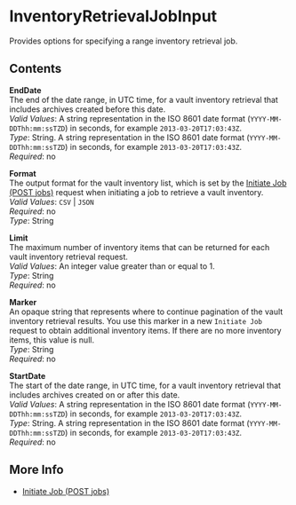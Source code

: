 # InventoryRetrievalJobInput<a name="api-InventoryRetrievalJobInput"></a>

 Provides options for specifying a range inventory retrieval job\.

## Contents<a name="api-InventoryRetrievalJobInput-contents"></a>

**EndDate**  
The end of the date range, in UTC time, for a vault inventory retrieval that includes archives created before this date\.  
*Valid Values*: A string representation in the ISO 8601 date format \(`YYYY-MM-DDThh:mm:ssTZD`\) in seconds, for example `2013-03-20T17:03:43Z`\.  
*Type*: String\. A string representation in the ISO 8601 date format \(`YYYY-MM-DDThh:mm:ssTZD`\) in seconds, for example `2013-03-20T17:03:43Z`\.  
*Required*: no

**Format**  
 The output format for the vault inventory list, which is set by the [Initiate Job \(POST jobs\)](api-initiate-job-post.md) request when initiating a job to retrieve a vault inventory\.  
*Valid Values*: `CSV` | `JSON`   
*Required*: no  
*Type*: String

**Limit**  
 The maximum number of inventory items that can be returned for each vault inventory retrieval request\.  
*Valid Values*: An integer value greater than or equal to 1\.  
*Type*: String  
*Required*: no

**Marker**  
 An opaque string that represents where to continue pagination of the vault inventory retrieval results\. You use this marker in a new `Initiate Job` request to obtain additional inventory items\. If there are no more inventory items, this value is null\.   
*Type*: String  
*Required*: no

**StartDate**  
The start of the date range, in UTC time, for a vault inventory retrieval that includes archives created on or after this date\.  
*Valid Values*: A string representation in the ISO 8601 date format \(`YYYY-MM-DDThh:mm:ssTZD`\) in seconds, for example `2013-03-20T17:03:43Z`\.   
*Type*: String\. A string representation in the ISO 8601 date format \(`YYYY-MM-DDThh:mm:ssTZD`\) in seconds, for example `2013-03-20T17:03:43Z`\.  
*Required*: no

## More Info<a name="more-info-api-InventoryRetrievalJobInput"></a>

+ [Initiate Job \(POST jobs\)](api-initiate-job-post.md)